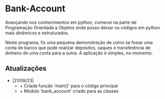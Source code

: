 # Bank-Account

<p>Avançando nos conhecimentos em python, comecei na parte de Programação Orientada a Objetos onde posso deixar os códigos em python mais dinâmicos e estruturados.</p>
<p>Neste programa, fiz uma pequena demonstração de como se fosse uma conta de banco que pode realizar depósitos, saques e transferência de dinheiro de uma conta para a outra. A aplicação é simples, no momento.</p>

## Atualizações
<ul>
  <li>|21/09/23|<ul>
    <li>+ Criada função 'main()' para o código principal</li>
    <li>+ Modulo 'bank_account' criado para as classes</li>
  </ul></li>
</ul>
